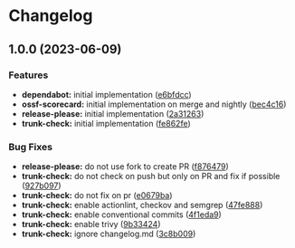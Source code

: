 # Changelog

## 1.0.0 (2023-06-09)


### Features

* **dependabot:** initial implementation ([e6bfdcc](https://github.com/molier-net/template/commit/e6bfdccd3f6aafdc1888bd5feae893b189a42d0b))
* **ossf-scorecard:** initial implementation on merge and nightly ([bec4c16](https://github.com/molier-net/template/commit/bec4c1696bece5ca00c2f9e4d2c332f99314cf1e))
* **release-please:** initial implementation ([2a31263](https://github.com/molier-net/template/commit/2a312635d857fbd1fb90727917f02a4a49a120d3))
* **trunk-check:** initial implementation ([fe862fe](https://github.com/molier-net/template/commit/fe862fe8a65f0cb71ceedee562987f004d12cb58))


### Bug Fixes

* **release-please:** do not use fork to create PR ([f876479](https://github.com/molier-net/template/commit/f876479b85a6dd4e41f01329f64639197d331d5b))
* **trunk-check:** do not check on push but only on PR and fix if possible ([927b097](https://github.com/molier-net/template/commit/927b09789bfae381393d6ef0362cdfe5ac3529bc))
* **trunk-check:** do not fix on pr ([e0679ba](https://github.com/molier-net/template/commit/e0679ba7cc1aea15d1c5ee3de5da2d056745c2eb))
* **trunk-check:** enable actionlint, checkov and semgrep ([47fe888](https://github.com/molier-net/template/commit/47fe8880b3ad94df8da1aff71494d4aeb64e3fe4))
* **trunk-check:** enable conventional commits ([4f1eda9](https://github.com/molier-net/template/commit/4f1eda9dbbf775cb422307e53d41ad4d02053df4))
* **trunk-check:** enable trivy ([9b33424](https://github.com/molier-net/template/commit/9b33424c9ce72aca7994aa99b47043da9ac14ad2))
* **trunk-check:** ignore changelog.md ([3c8b009](https://github.com/molier-net/template/commit/3c8b009839cc8bd9dca2933f58a1a2a2193d397b))
